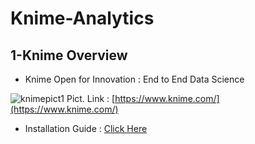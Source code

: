 # Knime-Analytics



## 1-Knime Overview

* Knime Open for Innovation : End to End Data Science

![knimepict1](https://user-images.githubusercontent.com/27078712/74825816-2198e480-533d-11ea-9d27-f428c8ed70e7.PNG)
Pict. Link : [https://www.knime.com/](https://www.knime.com/)

* Installation Guide : [Click Here](https://docs.knime.com/latest/analytics_platform_installation_guide/index.html)
